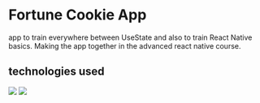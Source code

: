 # Fortune Cookie App
app to train everywhere between UseState and also to train React Native basics.
Making the app together in the advanced react native course.

## technologies used
<img src="https://img.shields.io/badge/react_native-%2320232a.svg?style=for-the-badge&logo=react&logoColor=%2361DAFB" /> <img src="https://img.shields.io/badge/typescript-%23007ACC.svg?style=for-the-badge&logo=typescript&logoColor=white" />

